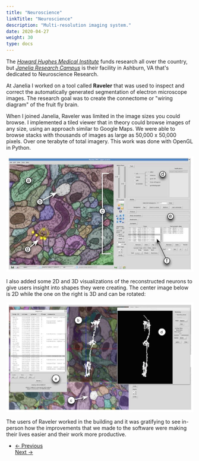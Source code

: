 ```yaml
---
title: "Neuroscience"
linkTitle: "Neuroscience"
description: "Multi-resolution imaging system."
date: 2020-04-27
weight: 30
type: docs
---
```


The [*Howard Hughes Medical Institute*](http://hhmi.org) funds research all over
the country, but [*Janelia Research Campus*](http://janelia.org) is their
facility in Ashburn, VA that's dedicated to  Neuroscience Research.

At Janelia I worked on a tool called **Raveler** that was used to inspect and
correct the automatically generated segmentation of electron microscope images.
The research goal was to create the connectome or "wiring diagram" of the fruit
fly brain.

When I joined Janelia, Raveler was limited in the image sizes you could browse.
I implemented a tiled viewer that in theory could browse images of any size,
using an approach similar to Google Maps. We were able to browse stacks with
thousands of images as large as 50,000 x 50,000 pixels. Over one terabyte of
total imagery. This work was done with OpenGL in Python.

![Raveler 1](raveler-1.jpg)

I also added some 2D and 3D visualizations of the reconstructed neurons to give
users insight into shapes they were creating. The center image below is 2D while
the one on the right is 3D and can be rotated:

![Raveler 2](raveler-2.jpg)

The users of Raveler worked in the building and it was gratifying to see
in-person how the improvements that we made to the software were making their
lives easier and their work more productive.

<ul class="list-unstyled d-flex justify-content-between align-items-center mb-0 pt-5">
  <li>
    <a href="/about/cloud/" class="btn btn-primary "><span class="mr-1">←</span> Previous</a>
  </li>
    <a href="/about/simulations/" class="btn btn-primary ">Next <span class="ml-1">→</span></a>
  </li>
</ul>
